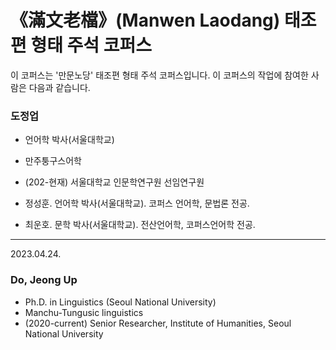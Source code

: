 # 《滿文老檔》(Manwen Laodang) 태조편 형태 주석 코퍼스

이 코퍼스는 '만문노당' 태조편 형태 주석 코퍼스입니다. 이 코퍼스의 작업에 참여한 사람은 다음과 같습니다.

### 도정업 
- 언어학 박사(서울대학교)
- 만주퉁구스어학
- (202-현재) 서울대학교 인문학연구원 선임연구원

- 정성훈. 언어학 박사(서울대학교). 코퍼스 언어학, 문법론 전공.
- 최운호. 문학 박사(서울대학교). 전산언어학, 코퍼스언어학 전공.

---
2023.04.24.

### Do, Jeong Up
- Ph.D. in Linguistics (Seoul National University)
- Manchu-Tungusic linguistics
- (2020-current) Senior Researcher, Institute of Humanities, Seoul National University
